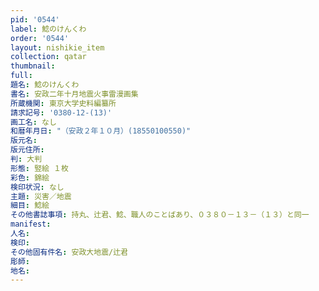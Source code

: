 ```yaml
---
pid: '0544'
label: 鯰のけんくわ
order: '0544'
layout: nishikie_item
collection: qatar
thumbnail: 
full: 
題名: 鯰のけんくわ
書名: 安政二年十月地震火事雷漫画集
所蔵機関: 東京大学史料編纂所
請求記号: '0380-12-(13)'
画工名: なし
和暦年月日: "（安政２年１０月）(18550100550)"
版元名: 
版元住所: 
判: 大判
形態: 竪絵 １枚
彩色: 錦絵
検印状況: なし
主題: 災害／地震
細目: 鯰絵
その他書誌事項: 持丸、辻君、鯰、職人のことばあり、０３８０－１３－（１３）と同一
manifest: 
人名: 
検印: 
その他固有件名: 安政大地震/辻君
彫師: 
地名: 
---
```

